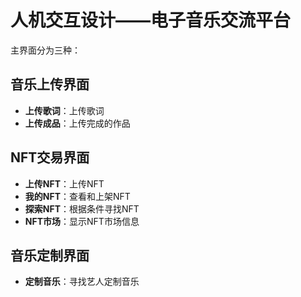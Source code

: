 # 人机交互设计——电子音乐交流平台
主界面分为三种：
## 音乐上传界面

- **上传歌词**：上传歌词
- **上传成品**：上传完成的作品

## NFT交易界面

- **上传NFT**：上传NFT
- **我的NFT**：查看和上架NFT
- **探索NFT**：根据条件寻找NFT
- **NFT市场**：显示NFT市场信息

## 音乐定制界面

- **定制音乐**：寻找艺人定制音乐

  



